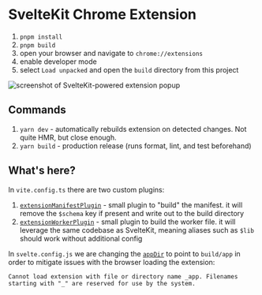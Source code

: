 # SvelteKit Chrome Extension

1. `pnpm install`
2. `pnpm build`
3. open your browser and navigate to `chrome://extensions`
4. enable developer mode
5. select `Load unpacked` and open the `build` directory from this project

![screenshot of SvelteKit-powered extension popup](./screenshot.png)

## Commands
1. `yarn dev` - automatically rebuilds extension on detected changes.  Not quite HMR, but close enough.
2. `yarn build` - production release (runs format, lint, and test beforehand)

## What's here?

In `vite.config.ts` there are two custom plugins:

1. [`extensionManifestPlugin`](https://github.com/josefaidt/sveltekit-chrome-extension/blob/main/vite.config.ts#L9) - small plugin to "build" the manifest. it will remove the `$schema` key if present and write out to the build directory
2. [`extensionWorkerPlugin`](https://github.com/josefaidt/sveltekit-chrome-extension/blob/main/vite.config.ts#L53) - small plugin to build the worker file. it will leverage the same codebase as SvelteKit, meaning aliases such as `$lib` should work without additional config

In `svelte.config.js` we are changing the [`appDir`](https://kit.svelte.dev/docs/configuration) to point to `build/app` in order to mitigate issues with the browser loading the extension:

```text
Cannot load extension with file or directory name _app. Filenames starting with "_" are reserved for use by the system.
```
